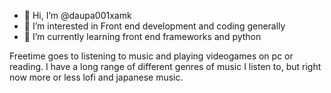 - 👋 Hi, I’m @daupa001xamk
- 👀 I’m interested in Front end development and coding generally
- 🌱 I’m currently learning front end frameworks and python

Freetime goes to listening to music and playing videogames on pc or reading.
I have a long range of different genres of music I listen to, but right now more or less lofi and japanese music.
